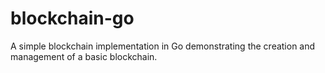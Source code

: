 # blockchain-go
A simple blockchain implementation in Go demonstrating the creation and management of a basic blockchain.
